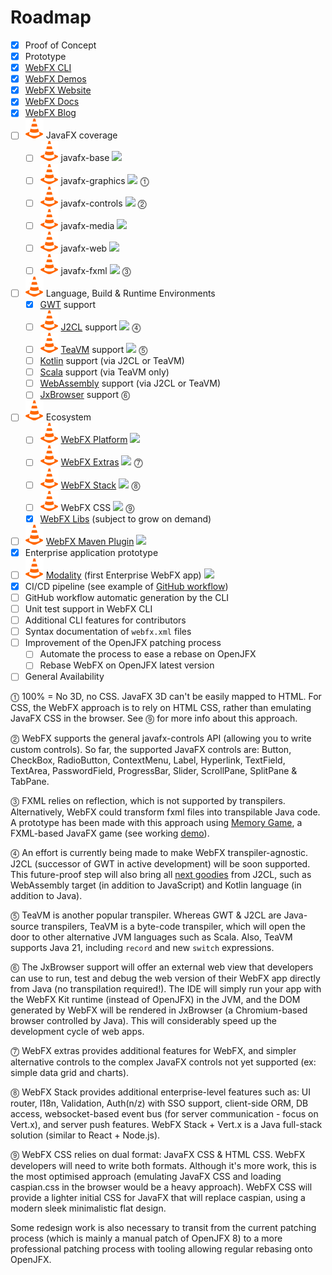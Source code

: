 # Roadmap

- [x] Proof of Concept
- [x] Prototype
- [x] [WebFX CLI][webfx-cli-repo]
- [x] [WebFX Demos](https://github.com/webfx-demos)
- [x] [WebFX Website][webfx-website]
- [x] [WebFX Docs][webfx-docs]
- [x] [WebFX Blog][webfx-blog]
- [ ] <img src="plot.svg"></img> JavaFX coverage
  - [ ] <img src="plot.svg"></img> javafx-base ![](https://geps.dev/progress/80)
  - [ ] <img src="plot.svg"></img> javafx-graphics ![](https://geps.dev/progress/70) ⓵
  - [ ] <img src="plot.svg"></img> javafx-controls ![](https://geps.dev/progress/33) ⓶
  - [ ] <img src="plot.svg"></img> javafx-media ![](https://geps.dev/progress/85)
  - [ ] <img src="plot.svg"></img> javafx-web ![](https://geps.dev/progress/80)
  - [ ] <img src="plot.svg"></img> javafx-fxml ![](https://geps.dev/progress/10) ⓷
- [ ] <img src="plot.svg"></img> Language, Build & Runtime Environments
  - [x] [GWT][gwt-website] support
  - [ ] <img src="plot.svg"></img> [J2CL][j2cl-repo] support ![](https://geps.dev/progress/70) ⓸
  - [ ] <img src="plot.svg"></img> [TeaVM][teavm-website] support ![](https://geps.dev/progress/20) ⓹
  - [ ] [Kotlin][kotlin-website] support (via J2CL or TeaVM)
  - [ ] [Scala](https://www.scala-lang.org/) support (via TeaVM only)
  - [ ] [WebAssembly][jxbrowser-website] support (via J2CL or TeaVM)
  - [ ] [JxBrowser][jxbrowser-website] support ⓺
- [ ] <img src="plot.svg"></img> Ecosystem
  - [ ] <img src="plot.svg"></img> [WebFX Platform][webfx-platform-repo] ![](https://geps.dev/progress/85)
  - [ ] <img src="plot.svg"></img> [WebFX Extras][webfx-extras-repo] ![](https://geps.dev/progress/70) ⓻
  - [ ] <img src="plot.svg"></img> [WebFX Stack][webfx-stack-repo] ![](https://geps.dev/progress/60) ⓼
  - [ ] <img src="plot.svg"></img> WebFX CSS ![](https://geps.dev/progress/40) ⓽
  - [x] [WebFX Libs][webfx-libs-repo] (subject to grow on demand)
- [ ] <img src="plot.svg"></img> [WebFX Maven Plugin][webfx-maven-plugin] ![](https://geps.dev/progress/40)
- [x] Enterprise application prototype
- [ ] <img src="plot.svg"></img> [Modality][modality-repo] (first Enterprise WebFX app) ![](https://geps.dev/progress/50)
- [x] CI/CD pipeline (see example of [GitHub workflow][github-workflow-example])
- [ ] GitHub workflow automatic generation by the CLI
- [ ] Unit test support in WebFX CLI
- [ ] Additional CLI features for contributors
- [ ] Syntax documentation of `webfx.xml` files
- [ ] Improvement of the OpenJFX patching process
  - [ ] Automate the process to ease a rebase on OpenJFX
  - [ ] Rebase WebFX on OpenJFX latest version
- [ ] General Availability

⓵ 100% = No 3D, no CSS. JavaFX 3D can't be easily mapped to HTML. For CSS, the WebFX approach is to rely on HTML CSS, rather than emulating JavaFX CSS in the browser. See ⓽ for more info about this approach.

⓶ WebFX supports the general javafx-controls API (allowing you to write custom controls). So far, the supported JavaFX controls are: Button, CheckBox, RadioButton, ContextMenu, Label, Hyperlink, TextField, TextArea, PasswordField, ProgressBar, Slider, ScrollPane, SplitPane & TabPane.

⓷ FXML relies on reflection, which is not supported by transpilers. Alternatively, WebFX could transform fxml files into transpilable Java code. A prototype has been made with this approach using [Memory Game](https://github.com/JaretWright/MemoryGame), a FXML-based JavaFX game (see working [demo](https://memorygame.webfx.dev)).

⓸ An effort is currently being made to make WebFX transpiler-agnostic. J2CL (successor of GWT in active development) will be soon supported. This future-proof step will also bring all [next goodies](https://github.com/google/j2cl/issues/93) from J2CL, such as WebAssembly target (in addition to JavaScript) and Kotlin language (in addition to Java).

⓹ TeaVM is another popular transpiler. Whereas GWT & J2CL are Java-source transpilers, TeaVM is a byte-code transpiler, which will open the door to other alternative JVM languages such as Scala. Also, TeaVM supports Java 21, including `record` and new `switch` expressions.

⓺ The JxBrowser support will offer an external web view that developers can use to run, test and debug the web version of their WebFX app directly from Java (no transpilation required!). The IDE will simply run your app with the WebFX Kit runtime (instead of OpenJFX) in the JVM, and the DOM generated by WebFX will be rendered in JxBrowser (a Chromium-based browser controlled by Java). This will considerably speed up the development cycle of web apps.

⓻ WebFX extras provides additional features for WebFX, and simpler alternative controls to the complex JavaFX controls not yet supported (ex: simple data grid and charts).

⓼ WebFX Stack provides additional enterprise-level features such as: UI router, I18n, Validation, Auth(n/z) with SSO support, client-side ORM, DB access, websocket-based event bus (for server communication - focus on Vert.x), and server push features. WebFX Stack + Vert.x is a Java full-stack solution (similar to React + Node.js).

⓽ WebFX CSS relies on dual format: JavaFX CSS & HTML CSS. WebFX developers will need to write both formats. Although it's more work, this is the most optimised approach (emulating JavaFX CSS and loading caspian.css in the browser would be a heavy approach). WebFX CSS will provide a lighter initial CSS for JavaFX that will replace caspian, using a modern sleek minimalistic flat design.

Some redesign work is also necessary to transit from the current patching process (which is mainly a manual patch of OpenJFX 8) to a more professional patching process with tooling allowing regular rebasing onto OpenJFX.

[webfx-website]: https://webfx.dev
[webfx-docs]: https://docs.webfx.dev
[webfx-guide]: https://docs.webfx.dev/#_getting_started
[webfx-blog]: https://blog.webfx.dev
[webfx-discussions]: https://github.com/webfx-project/webfx/discussions
[webfx-cli-repo]: https://github.com/webfx-project/webfx-cli
[webfx-platform-repo]: https://github.com/webfx-project/webfx-platform
[webfx-extras-repo]: https://github.com/webfx-project/webfx-extras
[webfx-stack-repo]: https://github.com/webfx-project/webfx-stack
[webfx-libs-repo]: https://github.com/webfx-libs
[webfx-maven-plugin]: https://github.com/webfx-project/webfx-maven-plugin
[modality-repo]: https://github.com/modalityone/modality
[github-workflow-example]: https://github.com/webfx-demos/webfx-demo-spacefx/blob/main/.github/workflows/builds.yml
[gwt-website]: https://gwtproject.org
[j2cl-repo]: https://github.com/google/j2cl
[teavm-website]: https://teavm.org
[jxbrowser-website]: https://www.teamdev.com/jxbrowser
[kotlin-website]: https://kotlinlang.org